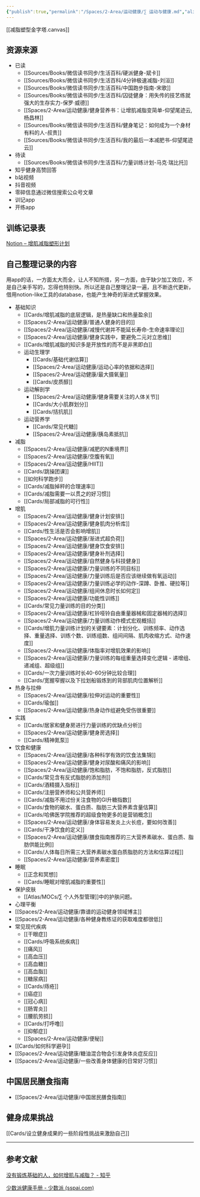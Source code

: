 ```yaml
---
{"publish":true,"permalink":"/Spaces/2-Area/运动健康/∑ 运动与健康.md","aliases":"∑ 健身与减脂","title":"∑ 运动与健康","created":"2025-06-27","modified":"2025-07-12","tags":["moc"],"cssclasses":""}
---
```



[[减脂塑型金字塔.canvas]]

## 资源来源

- 已读
	- [[Sources/Books/微信读书同步/生活百科/硬派健身-斌卡]]
	- [[Sources/Books/微信读书同步/生活百科/4分钟极速减脂-刘洹]]
	- [[Sources/Books/微信读书同步/生活百科/中国跑步指南-宋歌]]
	- [[Sources/Books/微信读书同步/生活百科/囚徒健身：用失传的技艺练就强大的生存实力-保罗·威德]]
	- [[Spaces/2-Area/运动健康/健身营养书：让增肌减脂变简单-仰望尾迹云,杨昌林]]
	- [[Sources/Books/微信读书同步/生活百科/健身笔记：如何成为一个身材有料的人-叔贵]]
	- [[Sources/Books/微信读书同步/生活百科/我的最后一本减肥书-仰望尾迹云]]
- 待读
	- [[Sources/Books/微信读书同步/生活百科/力量训练计划-马克·瑞比托]]
- 知乎健身高赞回答
- b站视频
- 抖音视频
- 零碎信息通过微信搜索公众号文章
- 训记app
- 开练app

## 训练记录表

[Notion – 增肌减脂塑形计划](https://www.notion.so/oldwinter/d25c765455e640dda01de833db0d2c38)

## 自己整理记录的内容

用app的话，一方面太大而全，让人不知所措，另一方面，由于缺少加工效应，不是自己亲手写的，忘得也特别快。所以还是自己整理记录一遍，且不断迭代更新，借用notion-like工具的database，也能产生神奇的渐进式掌握效果。

- 基础知识
	- [[Cards/增肌减脂的底层逻辑，是热量缺口和热量盈余]]
	- [[Spaces/2-Area/运动健康/普通人健身的目的]]
	- [[Spaces/2-Area/运动健康/减慢代谢并不能延长寿命-生命速率理论]]
	- [[Spaces/2-Area/运动健康/健身实践中，要避免二元对立思维]]
	- [[Cards/增肌减脂的知识多是开放性的而不是非黑即白]]
	- 运动生理学
		- [[Cards/基础代谢估算]]
		- [[Spaces/2-Area/运动健康/运动心率的依据和选择]]
		- [[Spaces/2-Area/运动健康/最大摄氧量]]
		- [[Cards/皮质醇]]
	- 运动解剖学
		- [[Spaces/2-Area/运动健康/健身需要关注的人体关节]]
		- [[Cards/大小肌群划分]]
		- [[Cards/拮抗肌]]
	- 运动营养学
		- [[Cards/常见代糖]]
		- [[Spaces/2-Area/运动健康/胰岛素抵抗]]
- 减脂
	- [[Spaces/2-Area/运动健康/减肥的N重境界]]
	- [[Spaces/2-Area/运动健康/空腹有氧]]
	- [[Spaces/2-Area/运动健康/HIIT]]
	- [[Cards/跳操团课]]
	- [[如何科学跑步]]
	- [[Cards/减脂掉秤的合理速率]]
	- [[Cards/减脂需要一以贯之的好习惯]]
	- [[Cards/局部减脂的可行性]]
- 增肌
	- [[Spaces/2-Area/运动健康/健身计划安排]]
	- [[Spaces/2-Area/运动健康/健身肌肉分析库]]
	- [[Cards/性生活是否会影响增肌]]
	- [[Spaces/2-Area/运动健康/渐进式超负荷]]
	- [[Spaces/2-Area/运动健康/健身饮食安排]]
	- [[Spaces/2-Area/运动健康/健身补剂选择]]
	- [[Spaces/2-Area/运动健康/自然健身与科技健身]]
	- [[Spaces/2-Area/运动健康/力量训练的不同目标]]
	- [[Spaces/2-Area/运动健康/力量训练后是否应该继续做有氧运动]]
	- [[Spaces/2-Area/运动健康/力量训练必学的动作-深蹲、卧推、硬拉等]]
	- [[Spaces/2-Area/运动健康/组间休息时长如何定]]
	- [[Spaces/2-Area/运动健康/功能性训练]]
	- [[Cards/常见力量训练的目的分类]]
	- [[Spaces/2-Area/运动健康/杠铃哑铃自由重量器械和固定器械的选择]]
	- [[Spaces/2-Area/运动健康/力量训练动作模式宏观概括]]
	- [[Cards/增肌力量训练计划的关键要素：计划分化、训练频率、动作选择、重量选择、训练个数、训练组数、组间间隔、肌肉收缩方式、动作速度]]
	- [[Spaces/2-Area/运动健康/体脂率对增肌效果的影响]]
	- [[Spaces/2-Area/运动健康/力量训练的每组重量选择变化逻辑 - 递增组、递减组、超级组]]
	- [[Cards/一次力量训练时长40-60分钟比较合理]]
	- [[Cards/宽握窄握以及下拉划船锻炼到的背部肌肉位置解析]]
- 热身与拉伸
	- [[Spaces/2-Area/运动健康/拉伸对运动的重要性]]
	- [[Cards/瑜伽]]
	- [[Spaces/2-Area/运动健康/热身动作组避免受伤很重要]]
- 实践
	- [[Cards/居家和健身房进行力量训练的优缺点分析]]
	- [[Spaces/2-Area/运动健康/健身房选择]]
	- [[Cards/精神氮泵]]
- 饮食和健康
	- [[Spaces/2-Area/运动健康/各种科学有效的饮食法集锦]]
	- [[Spaces/2-Area/运动健康/健身对尿酸和痛风的影响]]
	- [[Spaces/2-Area/运动健康/饱和脂肪，不饱和脂肪，反式脂肪]]
	- [[Cards/常见含有反式脂肪的添加剂]]
	- [[Cards/酒精摄入指标]]
	- [[Cards/注册营养师和公共营养师]]
	- [[Cards/减脂不用过份关注食物的GI升糖指数]]
	- [[Cards/食物的碳水、蛋白质、脂肪三大营养素含量估算]]
	- [[Cards/哈佛医学院推荐的超级食物更多的是营销概念]]
	- [[Spaces/2-Area/运动健康/身体容易发炎上火长痘，要如何改善]]
	- [[Cards/干净饮食的定义]]
	- [[Spaces/2-Area/运动健康/膳食指南推荐的三大营养素碳水、蛋白质、脂肪供能比例]]
	- [[Cards/人体每日所需三大营养素碳水蛋白质脂肪的方法和估算过程]]
	- [[Spaces/2-Area/运动健康/营养素密度]]
- 睡眠
	- [[正念和冥想]]
	- [[Cards/睡眠对增肌减脂的重要性]]
- 保护皮肤
	- [[Atlas/MOCs/∑ 个人外型管理]]中的护肤问题。
- 心理平衡
- [[Spaces/2-Area/运动健康/靠谱的运动健身领域博主]]
- [[Spaces/2-Area/运动健康/各种健身教练证的获取难度都很低]]
- 常见现代疾病
	- [[干眼症]]
	- [[Cards/呼吸系统疾病]]
	- [[痛风]]
	- [[高血压]]
	- [[高血糖]]
	- [[高血脂]]
	- [[糖尿病]]
	- [[Cards/痔疮]]
	- [[癌症]]
	- [[冠心病]]
	- [[肠胃炎]]
	- [[腰肌劳损]]
	- [[Cards/打呼噜]]
	- [[抑郁症]]
	- [[Spaces/2-Area/运动健康/便秘]]
- [[Cards/如何科学避孕]]
- [[Spaces/2-Area/运动健康/糖油混合物会引发身体炎症反应]]
- [[Spaces/2-Area/运动健康/一些改善身体健康的日常好习惯]]

## 中国居民膳食指南

- [[Spaces/2-Area/运动健康/中国居民膳食指南]]

## 健身成果挑战

[[Cards/设立健身成果的一些阶段性挑战来激励自己]]

---

## 参考文献

[没有锻炼基础的人，如何增肌与减脂？ - 知乎](https://www.zhihu.com/question/20687290/answer/15853608?utm_campaign=&utm_medium=social&utm_oi=627815471005831168&utm_psn=1554629693437075456&utm_source=cn.ticktick.task)

[少数派健康手册 - 少数派 (sspai.com)](https://sspai.com/topic/360)

